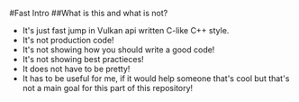 #Fast Intro
##What is this and what is not?
* It's just fast jump in Vulkan api written C-like C++ style.
* It's not production code!
* It's not showing how you should write a good code!
* It's not showing best practieces!
* It does not have to be pretty!
* It has to be useful for me, if it would help someone that's cool but that's not a main goal for this part of this repository!
